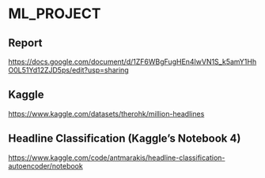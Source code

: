 # ML_PROJECT
## Report
https://docs.google.com/document/d/1ZF6WBgFugHEn4lwVN1S_k5amY1HhO0L51Yd12ZJD5ps/edit?usp=sharing
## Kaggle
https://www.kaggle.com/datasets/therohk/million-headlines
##  Headline Classification (Kaggle’s Notebook 4)
https://www.kaggle.com/code/antmarakis/headline-classification-autoencoder/notebook
